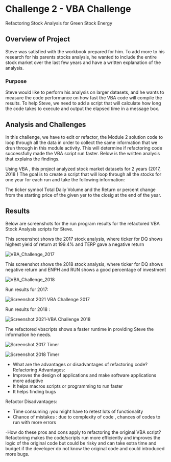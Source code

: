 # Challenge 2 - VBA Challenge
Refactoring Stock Analysis for Green Stock Energy
## Overview of Project
Steve was satisfied with the workbook prepared for him. To add more to his research for his parents stocks analysis, he wanted to include the entire stock market over the last few years and have a written explanation of the analysis.
### Purpose
 Steve would like  to perform his analysis on larger datasets, and he wants to measure the code performance on how fast the  VBA code will compile the results. To help Steve, we need to add a script that will calculate how long the code takes to execute and output the elapsed time in a message box.

## Analysis and Challenges
In this challenge, we have to edit  or refactor, the Module 2 solution code to loop through all the data in order to collect the same information that we drun through in this module activity.  This will determine if  refactoring  code successfully made the VBA script run faster. Below is the written analysis that explains the findings. 
 
 Using VBA , this project analyzed stock market datasets  for 2 years (2017, 2018 ) The goal is to create a script that will loop through all the stocks for one year for each run and take the following information:

The ticker symbol
Total Daily Volume  and the 
Return or percent change from the starting price  of the given yer to the closig at the end of the year.


## Results

Below are screenshots for the run program results for the refactored VBA Stock Analysis scripts for Steve. 

This screenshot shows the 2017 stock analysis, where ticker for DQ shows highest yield of return at 199.4% and TERP gave a negative return 

![VBA_Challenge_2017](https://user-images.githubusercontent.com/92903447/140622431-33cd940b-d184-4a75-9e6e-7189e587b929.png)

This screenshot shows the 2018 stock analysis, where ticker for DQ shows negative return and ENPH and RUN shows a good percentage of investment 

![VBA_Challenge_2018](https://user-images.githubusercontent.com/92903447/140622434-610f7259-fe03-4cb8-8676-dd2e9d1eb4c6.png)

Run results for 2017:

![Screenshot 2021 VBA Challenge 2017](https://user-images.githubusercontent.com/92903447/140622445-9d178a71-f2b1-4174-937d-a874cc53df28.png)

Run results for 2018 :

![Screenshot 2021-VBA Challenge 2018](https://user-images.githubusercontent.com/92903447/140622450-96a68751-d0a9-4242-b91b-f9368af90abe.png)

The refactored vbscripts shows a faster runtime in providing Steve the information he needs.

![Screenshot 2017 Timer](https://user-images.githubusercontent.com/92903447/140622455-f60c01fc-44cc-4bf1-ae9c-37f2684a8d15.png)

![Screenshot 2018 Timer](https://user-images.githubusercontent.com/92903447/140622459-2dd511d5-5416-4d03-8fa0-5338e12a37a5.png)

- What are the advantages or disadvantages of refactoring code?
Refactoring Advantages:
 - Improves the design  of applications and make software applications more adaptive
 - It helps macros scripts or programming to run faster
 - It helps finding bugs

 Refactor Disadvantages:
 - Time consuming :you might have to retest lots of functionality
 - Chance of mistakes : due to complexity of code , chances of codes to run with more errors

-How do these pros and cons apply to refactoring the original VBA script?
Refactoring makes the code/scripts run more efficiently and improves the logic of the original code but could be risky and can take extra time and budget if the developer do not know the original code and could introduced more bugs.
